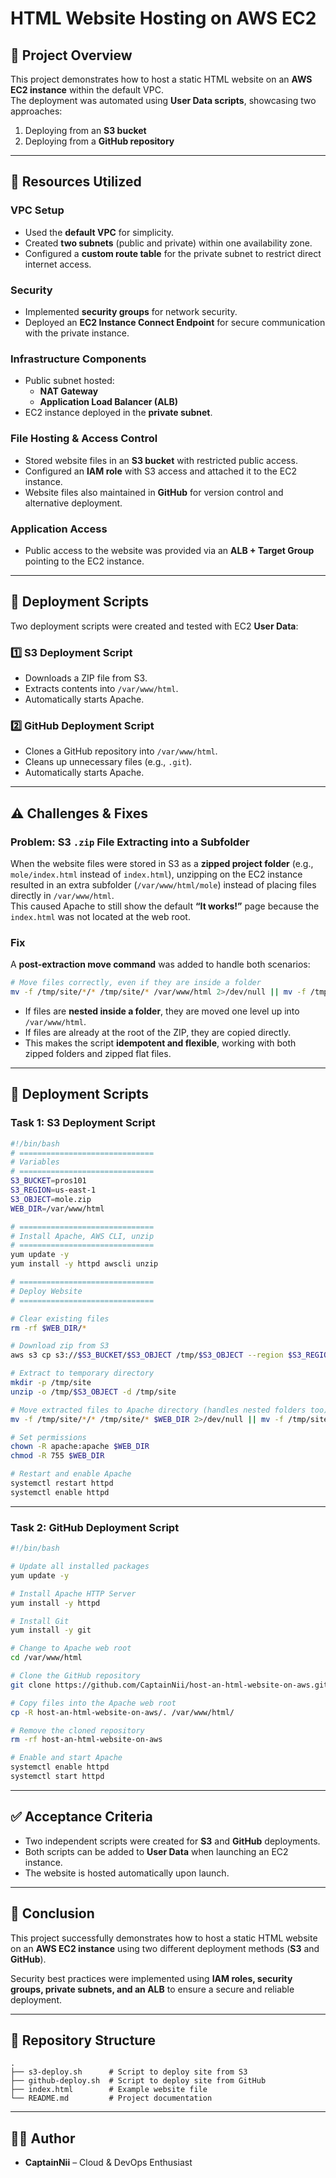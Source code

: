# HTML Website Hosting on AWS EC2

## 📌 Project Overview
This project demonstrates how to host a static HTML website on an **AWS EC2 instance** within the default VPC.  
The deployment was automated using **User Data scripts**, showcasing two approaches:  
1. Deploying from an **S3 bucket**  
2. Deploying from a **GitHub repository**  

---

## 🔧 Resources Utilized

### VPC Setup
- Used the **default VPC** for simplicity.  
- Created **two subnets** (public and private) within one availability zone.  
- Configured a **custom route table** for the private subnet to restrict direct internet access.  

### Security
- Implemented **security groups** for network security.  
- Deployed an **EC2 Instance Connect Endpoint** for secure communication with the private instance.  

### Infrastructure Components
- Public subnet hosted:
  - **NAT Gateway**
  - **Application Load Balancer (ALB)**  
- EC2 instance deployed in the **private subnet**.  

### File Hosting & Access Control
- Stored website files in an **S3 bucket** with restricted public access.  
- Configured an **IAM role** with S3 access and attached it to the EC2 instance.  
- Website files also maintained in **GitHub** for version control and alternative deployment.  

### Application Access
- Public access to the website was provided via an **ALB + Target Group** pointing to the EC2 instance.  

---

## 🚀 Deployment Scripts

Two deployment scripts were created and tested with EC2 **User Data**:  

### 1️⃣ S3 Deployment Script
- Downloads a ZIP file from S3.  
- Extracts contents into `/var/www/html`.  
- Automatically starts Apache.  

### 2️⃣ GitHub Deployment Script
- Clones a GitHub repository into `/var/www/html`.  
- Cleans up unnecessary files (e.g., `.git`).  
- Automatically starts Apache.  

---

## ⚠️ Challenges & Fixes

### Problem: S3 `.zip` File Extracting into a Subfolder
When the website files were stored in S3 as a **zipped project folder** (e.g., `mole/index.html` instead of `index.html`), unzipping on the EC2 instance resulted in an extra subfolder (`/var/www/html/mole`) instead of placing files directly in `/var/www/html`.  
This caused Apache to still show the default **“It works!”** page because the `index.html` was not located at the web root.  

### Fix
A **post-extraction move command** was added to handle both scenarios:  

```bash
# Move files correctly, even if they are inside a folder
mv -f /tmp/site/*/* /tmp/site/* /var/www/html 2>/dev/null || mv -f /tmp/site/* /var/www/html
````

* If files are **nested inside a folder**, they are moved one level up into `/var/www/html`.
* If files are already at the root of the ZIP, they are copied directly.
* This makes the script **idempotent and flexible**, working with both zipped folders and zipped flat files.

---

## 📜 Deployment Scripts

### Task 1: S3 Deployment Script

```bash
#!/bin/bash
# ==============================
# Variables
# ==============================
S3_BUCKET=pros101
S3_REGION=us-east-1
S3_OBJECT=mole.zip
WEB_DIR=/var/www/html

# ==============================
# Install Apache, AWS CLI, unzip
# ==============================
yum update -y
yum install -y httpd awscli unzip

# ==============================
# Deploy Website
# ==============================

# Clear existing files
rm -rf $WEB_DIR/*

# Download zip from S3
aws s3 cp s3://$S3_BUCKET/$S3_OBJECT /tmp/$S3_OBJECT --region $S3_REGION

# Extract to temporary directory
mkdir -p /tmp/site
unzip -o /tmp/$S3_OBJECT -d /tmp/site

# Move extracted files to Apache directory (handles nested folders too)
mv -f /tmp/site/*/* /tmp/site/* $WEB_DIR 2>/dev/null || mv -f /tmp/site/* $WEB_DIR

# Set permissions
chown -R apache:apache $WEB_DIR
chmod -R 755 $WEB_DIR

# Restart and enable Apache
systemctl restart httpd
systemctl enable httpd
```

---

### Task 2: GitHub Deployment Script

```bash
#!/bin/bash

# Update all installed packages
yum update -y

# Install Apache HTTP Server
yum install -y httpd

# Install Git
yum install -y git

# Change to Apache web root
cd /var/www/html

# Clone the GitHub repository
git clone https://github.com/CaptainNii/host-an-html-website-on-aws.git

# Copy files into the Apache web root
cp -R host-an-html-website-on-aws/. /var/www/html/

# Remove the cloned repository
rm -rf host-an-html-website-on-aws

# Enable and start Apache
systemctl enable httpd 
systemctl start httpd
```

---

## ✅ Acceptance Criteria

* Two independent scripts were created for **S3** and **GitHub** deployments.
* Both scripts can be added to **User Data** when launching an EC2 instance.
* The website is hosted automatically upon launch.

---

## 📖 Conclusion

This project successfully demonstrates how to host a static HTML website on an **AWS EC2 instance** using two different deployment methods (**S3** and **GitHub**).

Security best practices were implemented using **IAM roles, security groups, private subnets, and an ALB** to ensure a secure and reliable deployment.

---

## 📂 Repository Structure

```
.
├── s3-deploy.sh      # Script to deploy site from S3
├── github-deploy.sh  # Script to deploy site from GitHub
├── index.html        # Example website file
└── README.md         # Project documentation
```

---

## 👨‍💻 Author

* **CaptainNii** – Cloud & DevOps Enthusiast
